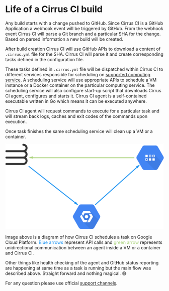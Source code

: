 # Life of a Cirrus CI build

Any build starts with a change pushed to GitHub. Since Cirrus CI is a GitHub Application a webhook event 
will be triggered by GitHub. From the webhook event Cirrus CI will parse a Git branch and a particular SHA 
for the change. Based on parsed information a new build will be created.

After build creation Cirrus CI will use GitHub APIs to download a content of `.cirrus.yml` file for the SHA. Cirrus CI
will parse it and create corresponding tasks defined in the configuration file.

These tasks defined in `.cirrus.yml` file will be dispatched within Cirrus CI to different services responsible for scheduling on 
[supported computing service](supported-computing-services.md). A scheduling service will use appropriate APIs to 
schedule a VM instance or a Docker container on the particular computing service. The scheduling service will also 
configure start-up script that downloads Cirrus CI agent, configures and starts it. Cirrus CI agent is a self-contained 
executable written in Go which means it can be executed anywhere.

Cirrus CI agent will request commands to execute for a particular task and will stream back logs, caches and exit codes 
of the commands upon execution.

Once task finishes the same scheduling service will clean up a VM or a container.

![](/assets/images/cirrus-ci-communication.svg)

Image above is a diagram of how Cirrus CI schedules a task on Google Cloud Platform. <span style="color:#2196F3">Blue arrows</span> 
represent API calls and <span style="color:#AED581">green arrow</span> represents unidirectional communication between 
an agent inside a VM or a container and Cirrus CI.

Other things like health checking of the agent and GitHub status reporting are happening at same time as a task is running 
but the main flow was described above. Straight forward and nothing magical. :sweat_smile:

For any question please use official [support channels](/support.md).



